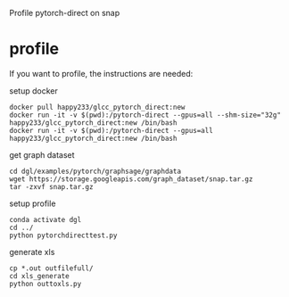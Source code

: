 Profile pytorch-direct on snap

# profile
If you want to profile, the instructions are needed:

setup docker
```
docker pull happy233/glcc_pytorch_direct:new
docker run -it -v $(pwd):/pytorch-direct --gpus=all --shm-size="32g" happy233/glcc_pytorch_direct:new /bin/bash
docker run -it -v $(pwd):/pytorch-direct --gpus=all happy233/glcc_pytorch_direct:new /bin/bash

```

<!-- docker run -it --gpus=all --shm-size="32g" happy233/glcc_pytorch_direct:base /bin/bash -->
<!-- docker pull zqj2333/pytorch-direct:v4 -->
<!-- docker exec -it profile /bin/bash -->
<!-- docker run  -it --gpus=all --shm-size="32g" -itd zqj2333/pytorch-direct:v4  /bin/bash -->

get graph dataset
```
cd dgl/examples/pytorch/graphsage/graphdata
wget https://storage.googleapis.com/graph_dataset/snap.tar.gz
tar -zxvf snap.tar.gz
```

setup profile
```
conda activate dgl
cd ../
python pytorchdirecttest.py
```

generate xls
```
cp *.out outfilefull/
cd xls_generate
python outtoxls.py
```

